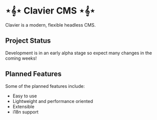 # ⋆𝄞⋆ Clavier CMS ⋆𝄞⋆
Clavier is a modern, flexible headless CMS. 

## Project Status

Development is in an early alpha stage so expect many changes in the coming weeks!

## Planned Features

Some of the planned features include:

* Easy to use
* Lightweight and performance oriented
* Extensible
* i18n support